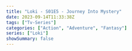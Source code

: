 ```yaml
---
title: "Loki - S01E5 - Journey Into Mystery"
date: 2023-09-14T11:33:38Z
tags: ["Tv-Series"]
categories: ["Action", "Adventure", "Fantasy"]
series: ["Loki"]
showSummary: false
---
```


  <mux-player stream-type="on-demand"
  src="https://kp3d-my.sharepoint.com/personal/ryoo_kp3d_onmicrosoft_com/_layouts/15/download.aspx?share=EQ-kYVh-NVdDhQMdwd0sMq8B2VuhsaeAmJK1_yOap4hP0g" metadata-video-title="Loki - S01E5 - Journey Into Mystery" prefer-playback="mse" controls>
  </mux-player>
  
  
  <script src="https://cdn.jsdelivr.net/npm/@mux/mux-player"></script>
  
   <script id="5qGFrpGOIQB1xmOnoJmGQ5Yeyhy4pD223G3Bge9IOKs" type="application/ld+json">
 {
  "@context": "https://schema.org/",
  "@type": "VideoObject",
  "name": "Loki - S01E5 - Journey Into Mystery",
  "contentUrl": "https://stream.mux.com/5qGFrpGOIQB1xmOnoJmGQ5Yeyhy4pD223G3Bge9IOKs.m3u8?quality=auto",
  "thumbnailUrl": "https://www.themoviedb.org/t/p/original/rsXvPMXywgPPiylJHVL1q29x7J6.jpg?width=314&fit_mode=preserve&time=25",
  "uploadDate": "2023-09-14T11:33:38Z",
}

</script>



